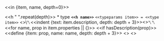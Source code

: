 <<in {item, name, depth=0}>>

<<h " ".repeat(depth)>> * type **`<<h name>>`**
   `<<typeparams item>> = <<type item>>`
   <<if item.description>>\␤<<indent {text: item.description, depth: depth + 3}>><</if>>␤␤
   <<for name, prop in item.properties || {}>>
     <<if hasDescription(prop)>>
       <<define {item: prop, name: name, depth: depth + 3}>>
    <</if>>
   <</for>>
